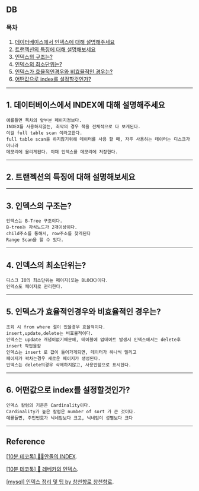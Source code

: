 
## DB
### 목차
1. [데이터베이스에서 인덱스에 대해 설명해주세요](#1.-)
2. [트랜젝션의 특징에 대해 설명해보세요](#2.-)
3. [인덱스의 구조는?](#3.-)
4. [인덱스의 최소단위는?](#4.-)
5. [인덱스가 효율적인경우와 비효율적인 경우는?](#5.-)
6. [어떤값으로 index를 설정할것인가?](#6.-)
---

## 1. 데이터베이스에서 INDEX에 대해 설명해주세요
```
예를들면 목차의 앞부분 페이지정보다.
INDEX를 사용하지않는, 최악의 경우 책을 전체적으로 다 보게된다.
이걸 full table scan 이라고한다.
full table scan을 하지않기위해 데이터를 사용 할 때, 자주 사용하는 데이터는 디스크가 아니라
메모리에 올리게된다. 이때 인덱스를 메모리에 저장한다.
```  

---

## 2. 트랜젝션의 특징에 대해 설명해보세요  

---

## 3. 인덱스의 구조는?
```
인덱스는 B-Tree 구조이다.
B-tree는 자식노드가 2개이상이다.
child주소를 통해서, row주소를 찾게된다
Range Scan을 할 수 있다.
```

---

## 4. 인덱스의 최소단위는?
```
디스크 IO의 최소단위는 페이지(또는 BLOCK)이다.
인덱스도 페이지로 관리한다.
```

---

## 5. 인덱스가 효율적인경우와 비효율적인 경우는?
```
조회 시 from where 절이 있을경우 효율적이다.
insert,update,delete는 비효율적이다.
인덱스는 update 개념이없기때문에, 테이블에 업데이트 발생시 인덱스에서는 delete후 insert 작업을함
인덱스는 insert 로 값이 들어가게되면, 데이터가 하나씩 밀리고
페이지가 꽉차는경우 새로운 페이지가 생성된다.
인덱스는 delete의경우 삭제하지않고, 사용안함으로 표시한다.
```

---

## 6. 어떤값으로 index를 설정할것인가?
```
인덱스 칼럼의 기준은 Cardinality이다.
Cardinality가 높은 칼럼은 number of sort 가 큰 것이다.
예를들면, 주민번호가 닉네임보다 크고, 닉네임이 성별보다 크다
```

---

## Reference
[[10분 테코톡] 👨‍🏫안돌의 INDEX](https://www.youtube.com/watch?v=NkZ6r6z2pBg&list=PLgXGHBqgT2TvpJ_p9L_yZKPifgdBOzdVH&index=80).

[[10분 테코톡] 🦋 레베카의 인덱스](https://www.youtube.com/watch?v=9ZXIoh9PtwY&list=UU-mOekGSesms0agFntnQang&index=49).

[[mysql] 인덱스 정리 및 팁 by 창천향로 창천향로](https://jojoldu.tistory.com/243).